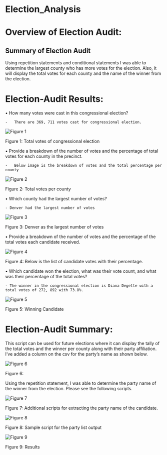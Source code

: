 # Election_Analysis

# Overview of Election Audit: 
  ## **Summary of Election Audit**
  Using repetition statements and conditional statements I was able to determine the largest county who has more votes for the election. Also, it will display the total votes for each county and the name of the winner from the election.
  
# Election-Audit Results: 
  •	How many votes were cast in this congressional election?
  
    -	There are 369, 711 votes cast for congressional election.
    
   ![Figure 1](https://user-images.githubusercontent.com/83877498/120947306-3b666280-c70d-11eb-8437-6d46c27bd438.png)
   
   Figure 1: Total votes of congressional election
  
  •	Provide a breakdown of the number of votes and the percentage of total votes for each county in the precinct.
  
    -	Below image is the breakdown of votes and the total percentage per county
   
   ![Figure 2](https://user-images.githubusercontent.com/83877498/120947409-82ecee80-c70d-11eb-8841-10dc284d372c.png)
   
   Figure 2: Total votes per county

  •	Which county had the largest number of votes?
  
    - Denver had the largest number of votes
    
   ![Figure 3](https://user-images.githubusercontent.com/83877498/120947457-a6179e00-c70d-11eb-927f-a790d308f6a6.png)
   
   Figure 3: Denver as the largest number of votes

  •	Provide a breakdown of the number of votes and the percentage of the total votes each candidate received.
  
   ![Figure 4](https://user-images.githubusercontent.com/83877498/120947531-d65f3c80-c70d-11eb-8d7b-00525b2dc254.png)
   
   Figure 4: Below is the list of candidate votes with their percentage.
   
   •	Which candidate won the election, what was their vote count, and what was their percentage of the total votes?
   
    - The winner in the congressional election is Diana Degette with a total votes of 272, 892 with 73.8%.
   
   ![Figure 5](https://user-images.githubusercontent.com/83877498/120947597-fee73680-c70d-11eb-8ee6-9eac6ce583f1.png)
   
   Figure 5: Winning Candidate

# Election-Audit Summary:
  This script can be used for future elections where it can display the tally of the total votes and the winner per county along with their party affiliation. I’ve added a column on the csv for the party’s name as shown below.
  
  ![Figure 6](https://user-images.githubusercontent.com/83877498/120947652-2807c700-c70e-11eb-9ed3-2be7cc23e194.PNG)
  
  Figure 6: 

  Using the repetition statement, I was able to determine the party name of the winner from the election. Please see the following scripts.
  
  ![Figure 7](https://user-images.githubusercontent.com/83877498/120947696-41a90e80-c70e-11eb-93a6-c8bec010305e.PNG)
  
  Figure 7: Additional scripts for extracting the party name of the candidate.
  
  ![Figure 8](https://user-images.githubusercontent.com/83877498/120947708-584f6580-c70e-11eb-9973-e9a061e0a4a5.PNG)
  
  Figure 8: Sample script for the party list output

  ![Figure 9](https://user-images.githubusercontent.com/83877498/120947737-6bfacc00-c70e-11eb-84d4-785517d3010b.PNG)

  Figure 9: Results







  

    
    


  
 
